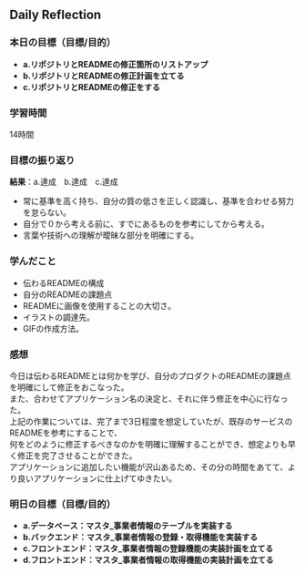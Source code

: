 ## Daily Reflection

### 本日の目標（目標/目的）
- **a.リポジトリとREADMEの修正箇所のリストアップ**  
- **b.リポジトリとREADMEの修正計画を立てる**  
- **c.リポジトリとREADMEの修正をする**  

### 学習時間
14時間

### 目標の振り返り
**結果**：a.達成　b.達成　c.達成

- 常に基準を高く持ち、自分の質の低さを正しく認識し、基準を合わせる努力を怠らない。
- 自分で０から考える前に、すでにあるものを参考にしてから考える。
- 言葉や技術への理解が曖昧な部分を明確にする。

### 学んだこと
- 伝わるREADMEの構成
- 自分のREADMEの課題点
- READMEに画像を使用することの大切さ。
- イラストの調達先。
- GIFの作成方法。

### 感想
今日は伝わるREADMEとは何かを学び、自分のプロダクトのREADMEの課題点を明確にして修正をおこなった。  
また、合わせてアプリケーション名の決定と、それに伴う修正を中心に行なった。  
上記の作業については、完了まで3日程度を想定していたが、既存のサービスのREADMEを参考にすることで、  
何をどのように修正するべきなのかを明確に理解することができ、想定よりも早く修正を完了させることができた。  
アプリケーションに追加したい機能が沢山あるため、その分の時間をあてて、より良いアプリケーションに仕上げてゆきたい。

### 明日の目標（目標/目的）
- **a.データベース：マスタ_事業者情報のテーブルを実装する**
- **b.バックエンド：マスタ_事業者情報の登録・取得機能を実装する**
- **c.フロントエンド：マスタ_事業者情報の登録機能の実装計画を立てる**
- **d.フロントエンド：マスタ_事業者情報の取得機能の実装計画を立てる**